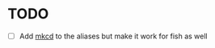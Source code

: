 # TODO

- [ ] Add [mkcd](https://codeberg.org/EvanHahn/dotfiles/src/commit/843b9ee13d949d346a4a73ccee2a99351aed285b/home/zsh/.config/zsh/aliases.zsh#L38-L41) to the aliases but make it work for fish as well
